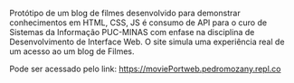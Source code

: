 Protótipo de um blog de filmes desenvolvido para demonstrar conhecimentos em HTML, CSS, JS é consumo de API para o curo de Sistemas da Informação PUC-MINAS com enfase na disciplina de Desenvolvimento de Interface Web. O site simula uma experiência real de um acesso ao um blog de Filmes.

Pode ser acessado pelo link: https://moviePortweb.pedromozany.repl.co
